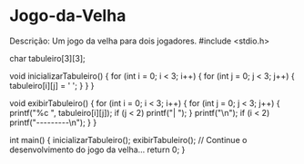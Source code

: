 # Jogo-da-Velha
Descrição: Um jogo da velha para dois jogadores.
#include <stdio.h>

char tabuleiro[3][3];

void inicializarTabuleiro() {
    for (int i = 0; i < 3; i++) {
        for (int j = 0; j < 3; j++) {
            tabuleiro[i][j] = ' ';
        }
    }
}

void exibirTabuleiro() {
    for (int i = 0; i < 3; i++) {
        for (int j = 0; j < 3; j++) {
            printf("%c ", tabuleiro[i][j]);
            if (j < 2) printf("| ");
        }
        printf("\n");
        if (i < 2) printf("---------\n");
    }
}

int main() {
    inicializarTabuleiro();
    exibirTabuleiro();
    // Continue o desenvolvimento do jogo da velha...
    return 0;
}
